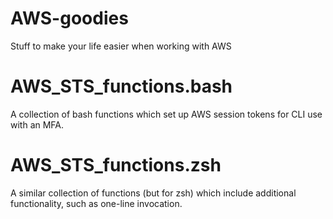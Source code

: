 # AWS-goodies
Stuff to make your life easier when working with AWS


# AWS_STS_functions.bash
A collection of bash functions which set up AWS session tokens for CLI use with an MFA.

# AWS_STS_functions.zsh
A similar collection of functions (but for zsh) which include additional functionality, such as one-line invocation. 
